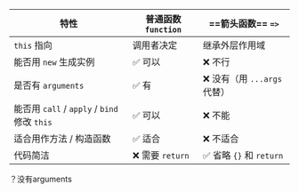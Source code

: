 
| 特性                                      | 普通函数 `function` | ==箭头函数== `=>`        |
| --------------------------------------- | --------------- | -------------------- |
| `this` 指向                               | 调用者决定           | 继承外层作用域              |
| 能否用 `new` 生成实例                          | ✅ 可以            | ❌ 不行                 |
| 是否有 `arguments`                         | ✅ 有             | ❌ 没有（用 `...args` 代替） |
| 能否用 `call` / `apply` / `bind` 修改 `this` | ✅ 可以            | ❌ 不能                 |
| 适合用作方法 / 构造函数                           | ✅ 适合            | ❌ 不适合                |
| 代码简洁                                    | ❌ 需要 `return`   | ✅ 省略 `{}` 和 `return` |

？没有arguments